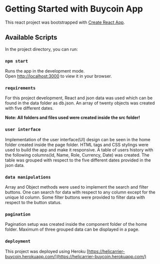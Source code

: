 # Getting Started with Buycoin App

This react project was bootstrapped with [Create React App](https://github.com/facebook/create-react-app).

## Available Scripts

In the project directory, you can run:

### `npm start`

Runs the app in the development mode.\
Open [http://localhost:3000](http://localhost:3000) to view it in your browser.


### `requirements`
For this project development, React and json data was used which can be found in the data folder as db.json.
An array of twenty objects was created with five different dates.

**Note: All folders and files used were created inside the src folder!**

### `user interface`
Implementation of the user interface(UI) design can be seen in the home folder created inside the page folder.
HTML tags and CSS stylings were used to build the app and make it responsive.
A table of users history with the following columns(Id, Name, Role, Currency, Date) was created.
The table was grouped with respect to the five different dates provided in the json data.

### `data manipulations`
Array and Object methods were used to implement the search and filter buttons.
One can search for data with respect to any column except for the unique Id column. 
Some filter buttons were provided to filter data with respect to the button status.

### `pagination`
Pagination setup was created inside the component folder of the home folder.
Maximum of three grouped data can be displayed in a page.

### `deployment`
This project was deployed using Heroku [https://helicarrier-buycoin.herokuapp.com/](https://helicarrier-buycoin.herokuapp.com/)

